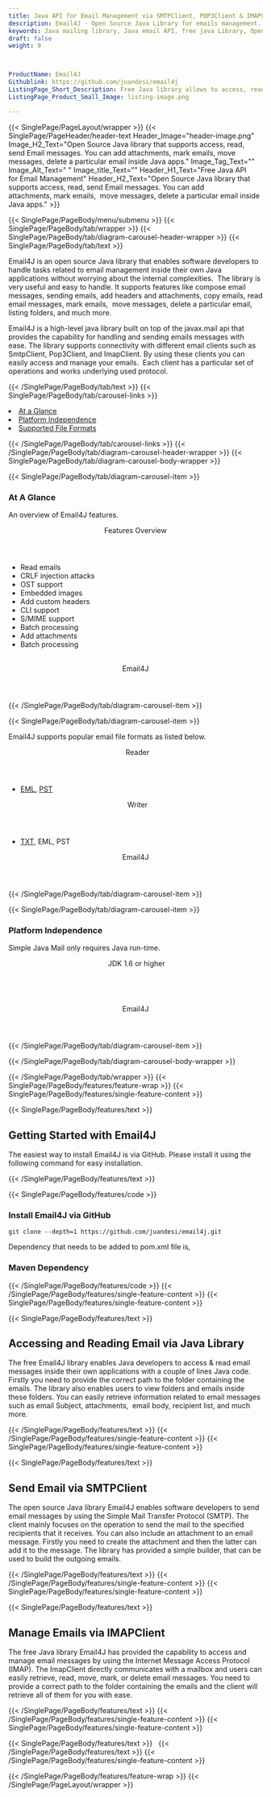 ```yaml
---
title: Java API for Email Management via SMTPClient, POP3Client & IMAPClient
description: Email4J - Open Source Java Library for emails management. It supports SMTPClient, POP3Client & IMAPClient. You can add attachments, embedded images & more.
keywords: Java mailing library, Java email API, free java Library, Open Source email Library, Java PST programming, java EML, java Outlook MSG, Add Attachments to Email, Java eml library, create  MSG email, Extract email messages, Java outlook, Java PST development, Conversion b/t MimeMessage, Conversion b/t EML and Outlook MSG
draft: false
weight: 9



ProductName: Email4J
Githublink: https://github.com/juandesi/email4j
ListingPage_Short_Description: Free Java library allows to access, read, send Email messages. You can add attachments, mark emails, move messages, delete a particular email inside Java apps.
ListingPage_Product_Small_Image: listing-image.png 

---
```


{{< SinglePage/PageLayout/wrapper >}}
{{< SinglePage/PageHeader/header-text
Header_Image="header-image.png"
Image_H2_Text="Open Source Java library that supports access, read, send Email messages. You can add attachments, mark emails,  move messages, delete a particular email inside Java apps."
Image_Tag_Text=""
Image_Alt_Text=" "
Image_title_Text=""
Header_H1_Text="Free Java API for Email Management"
Header_H2_Text="Open Source Java library that supports access, read, send Email messages. You can add attachments, mark emails,  move messages, delete a particular email inside Java apps." >}}

{{< SinglePage/PageBody/menu/submenu >}}
{{< SinglePage/PageBody/tab/wrapper >}}
{{< SinglePage/PageBody/tab/diagram-carousel-header-wrapper >}}
{{< SinglePage/PageBody/tab/text >}}



<p>Email4J is an open source Java library that enables software developers to handle tasks related to email management inside their own Java applications without worrying about the internal complexities.  The library is very useful and easy to handle. It supports features like compose email messages, sending emails, add headers and attachments, copy emails, read email messages, mark emails,  move messages, delete a particular email, listing folders, and much more.</p>
<p>Email4J is a high-level java library built on top of the javax.mail api that provides the capability for handling and sending emails messages with ease. The library supports connectivity with different email clients such as SmtpClient, Pop3Client, and ImapClient. By using these clients you can easily access and manage your emails.  Each client has a particular set of operations and works underlying used protocol.</p>

{{< /SinglePage/PageBody/tab/text >}}
{{< SinglePage/PageBody/tab/carousel-links >}}

<li data-target="#diagramcarousel" data-slide-to="0"><a href="#">At a Glance</a></li>
<li data-target="#diagramcarousel" data-slide-to="2"><a href="#">Platform Independence</a></li>
<li data-target="#diagramcarousel" data-slide-to="1"><a class="activetab" href="#">Supported File Formats</a></li>


{{< /SinglePage/PageBody/tab/carousel-links >}}
{{< /SinglePage/PageBody/tab/diagram-carousel-header-wrapper >}}
{{< SinglePage/PageBody/tab/diagram-carousel-body-wrapper >}}

{{< SinglePage/PageBody/tab/diagram-carousel-item >}}
<h3>At A Glance</h3>
<p>An overview of Email4J features.</p>
<div class="diagram1 d1-poi">
<div class="d1-row">
<div class="d1-col d1-right"><header>Features Overview</header>
<ul>
<li>Read emails</li>
<li>CRLF injection attacks</li>
<li>OST support</li>
<li>Embedded images</li>
<li>Add custom headers</li>
<li>CLI support</li>
<li>S/MIME support</li>
<li>Batch processing</li>
<li>Add attachments</li>
<li>Batch processing</li>
</ul>
</div>
<!--/left-->
<div class="d1-col d1-right"> </div>
</div>
<div class="d1-logo" style="border: none;"><!--<img class="bg-lite" src='listing-image.png' alt="Apache POI" />--><header>Email4J</header><footer><small></small></footer></div>
<!--/logo--></div>
<!--/diagram1-->
{{< /SinglePage/PageBody/tab/diagram-carousel-item >}}

{{< SinglePage/PageBody/tab/diagram-carousel-item >}}
<p>Email4J supports popular email file formats as listed below.</p>
<div class="diagram1 d2  d1-poi">
<div class="d1-row">
<div class="d1-col d1-left"><header><i class="fa fa-arrows-v "> </i> Reader</header>
<ul>
<li><span class="wikilink"><a href="https://docs.fileformat.com/email/eml/">EML</a>, <a href="https://docs.fileformat.com/email/pst/">PST</a></span></li>
</ul>
</div>
<!--/left-->
<div class="d1-col d1-right"><header><i class="fa  fa-long-arrow-down"> </i> Writer</header>
<ul>
<li><a href="https://docs.fileformat.com/word-processing/txt/">TXT</a>,<span class="wikilink"> EML, PST</span></li>
</ul>
</div>
<!--/right--></div>
<!--/row-->
<div class="d1-logo" style="border: none;"><!--<img class="bg-lite" src='listing-image.png' alt="Apache POI" />--><header>Email4J</header><footer><small></small></footer></div>
<!--/logo--></div>
<!--/diagram2-->
{{< /SinglePage/PageBody/tab/diagram-carousel-item >}}

{{< SinglePage/PageBody/tab/diagram-carousel-item >}}
<h3>Platform Independence</h3>
<p>Simple Java Mail only requires Java run-time.</p>
<div class="diagram1 d1-poi">
<div class="d1-row">
<div class="d1-col d1-left"><header><i class="fa fa-cubes"> </i>JDK 1.6 or higher</header></div>
<!--/left-->
<div class="d1-col d1-right"> </div>
<!--/right--></div>
<!--/row-->
<div class="d1-logo" style="border: none;"><!--<img class="bg-lite" src='listing-image.png' alt="Apache POI" />--><header>Email4J</header><footer><small></small></footer></div>
<!--/logo--></div>
<!--/diagram2 -->
{{< /SinglePage/PageBody/tab/diagram-carousel-item >}}

{{< /SinglePage/PageBody/tab/diagram-carousel-body-wrapper >}}

{{< /SinglePage/PageBody/tab/wrapper >}}
{{< SinglePage/PageBody/features/feature-wrap >}}
{{< SinglePage/PageBody/features/single-feature-content >}}

{{< SinglePage/PageBody/features/text >}}
<h2 class="h2title">Getting Started with Email4J</h2>
<p>The easiest way to install Email4J is via GitHub. Please install it using the following command for easy installation.</p>
{{< /SinglePage/PageBody/features/text >}}

{{< SinglePage/PageBody/features/code >}}
<h3>Install Email4J via GitHub</h3>
<pre><code class="html">git clone --depth=1 https://github.com/juandesi/email4j.git  </code></pre>

<p>Dependency that needs to be added to pom.xml file is,</p>
<h3>Maven Dependency</h3>
{{< /SinglePage/PageBody/features/code >}}
{{< /SinglePage/PageBody/features/single-feature-content >}}
{{< SinglePage/PageBody/features/single-feature-content >}}

{{< SinglePage/PageBody/features/text >}}
<h2 class="h2title">Accessing and Reading Email via Java Library</h2>
<p>The free Email4J library enables Java developers to access & read email messages inside their own applications with a couple of lines Java code. Firstly you need to provide the correct path to the folder containing the emails. The library also enables users to view folders and emails inside these folders. You can easily retrieve information related to email messages such as email Subject, attachments,  email body, recipient list, and much more.</p>

{{< /SinglePage/PageBody/features/text >}}
{{< /SinglePage/PageBody/features/single-feature-content >}}
{{< SinglePage/PageBody/features/single-feature-content >}}

{{< SinglePage/PageBody/features/text >}}
<h2 class="h2title">Send Email via SMTPClient</h2>
<p>The open source Java library Email4J enables software developers to send email messages by using the Simple Mail Transfer Protocol (SMTP). The client mainly focuses on the operation to send the mail to the specified recipients that it receives. You can also include an attachment to an email message. Firstly you need to create the attachment and then the latter can add it to the message. The library has provided a simple builder, that can be used to build the outgoing emails.</p>

{{< /SinglePage/PageBody/features/text >}}
{{< /SinglePage/PageBody/features/single-feature-content >}}
{{< SinglePage/PageBody/features/single-feature-content >}}

{{< SinglePage/PageBody/features/text >}}
<h2 class="h2title">Manage Emails via IMAPClient</h2>
<p>The free Java library Email4J has provided the capability to access and manage email messages by using the Internet Message Access Protocol (IMAP). The ImapClient directly communicates with a mailbox and users can easily retrieve, read, move, mark, or delete email messages. You need to provide a correct path to the folder containing the emails and the client will retrieve all of them for you with ease.</p>

{{< /SinglePage/PageBody/features/text >}}
{{< /SinglePage/PageBody/features/single-feature-content >}}
{{< SinglePage/PageBody/features/single-feature-content >}}

{{< SinglePage/PageBody/features/text >}}
 
{{< /SinglePage/PageBody/features/text >}}
{{< /SinglePage/PageBody/features/single-feature-content >}}

{{< /SinglePage/PageBody/features/feature-wrap >}}
{{< /SinglePage/PageLayout/wrapper >}}